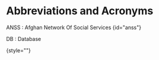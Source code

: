 # Abbreviations and Acronyms

ANSS
:  Afghan Network Of Social Services
{id="anss"}

DB
:    Database

> 
>
{style=""}

